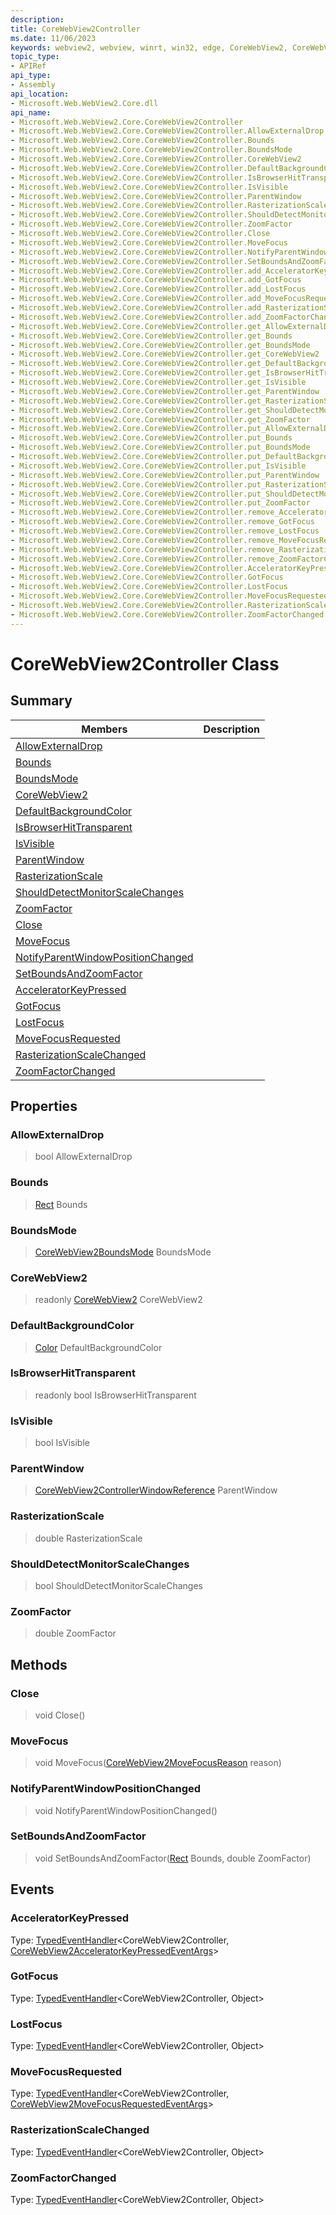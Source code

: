 ```yaml
---
description: 
title: CoreWebView2Controller
ms.date: 11/06/2023
keywords: webview2, webview, winrt, win32, edge, CoreWebView2, CoreWebView2Controller, browser control, edge html, CoreWebView2Controller
topic_type:
- APIRef
api_type:
- Assembly
api_location:
- Microsoft.Web.WebView2.Core.dll
api_name:
- Microsoft.Web.WebView2.Core.CoreWebView2Controller
- Microsoft.Web.WebView2.Core.CoreWebView2Controller.AllowExternalDrop
- Microsoft.Web.WebView2.Core.CoreWebView2Controller.Bounds
- Microsoft.Web.WebView2.Core.CoreWebView2Controller.BoundsMode
- Microsoft.Web.WebView2.Core.CoreWebView2Controller.CoreWebView2
- Microsoft.Web.WebView2.Core.CoreWebView2Controller.DefaultBackgroundColor
- Microsoft.Web.WebView2.Core.CoreWebView2Controller.IsBrowserHitTransparent
- Microsoft.Web.WebView2.Core.CoreWebView2Controller.IsVisible
- Microsoft.Web.WebView2.Core.CoreWebView2Controller.ParentWindow
- Microsoft.Web.WebView2.Core.CoreWebView2Controller.RasterizationScale
- Microsoft.Web.WebView2.Core.CoreWebView2Controller.ShouldDetectMonitorScaleChanges
- Microsoft.Web.WebView2.Core.CoreWebView2Controller.ZoomFactor
- Microsoft.Web.WebView2.Core.CoreWebView2Controller.Close
- Microsoft.Web.WebView2.Core.CoreWebView2Controller.MoveFocus
- Microsoft.Web.WebView2.Core.CoreWebView2Controller.NotifyParentWindowPositionChanged
- Microsoft.Web.WebView2.Core.CoreWebView2Controller.SetBoundsAndZoomFactor
- Microsoft.Web.WebView2.Core.CoreWebView2Controller.add_AcceleratorKeyPressed
- Microsoft.Web.WebView2.Core.CoreWebView2Controller.add_GotFocus
- Microsoft.Web.WebView2.Core.CoreWebView2Controller.add_LostFocus
- Microsoft.Web.WebView2.Core.CoreWebView2Controller.add_MoveFocusRequested
- Microsoft.Web.WebView2.Core.CoreWebView2Controller.add_RasterizationScaleChanged
- Microsoft.Web.WebView2.Core.CoreWebView2Controller.add_ZoomFactorChanged
- Microsoft.Web.WebView2.Core.CoreWebView2Controller.get_AllowExternalDrop
- Microsoft.Web.WebView2.Core.CoreWebView2Controller.get_Bounds
- Microsoft.Web.WebView2.Core.CoreWebView2Controller.get_BoundsMode
- Microsoft.Web.WebView2.Core.CoreWebView2Controller.get_CoreWebView2
- Microsoft.Web.WebView2.Core.CoreWebView2Controller.get_DefaultBackgroundColor
- Microsoft.Web.WebView2.Core.CoreWebView2Controller.get_IsBrowserHitTransparent
- Microsoft.Web.WebView2.Core.CoreWebView2Controller.get_IsVisible
- Microsoft.Web.WebView2.Core.CoreWebView2Controller.get_ParentWindow
- Microsoft.Web.WebView2.Core.CoreWebView2Controller.get_RasterizationScale
- Microsoft.Web.WebView2.Core.CoreWebView2Controller.get_ShouldDetectMonitorScaleChanges
- Microsoft.Web.WebView2.Core.CoreWebView2Controller.get_ZoomFactor
- Microsoft.Web.WebView2.Core.CoreWebView2Controller.put_AllowExternalDrop
- Microsoft.Web.WebView2.Core.CoreWebView2Controller.put_Bounds
- Microsoft.Web.WebView2.Core.CoreWebView2Controller.put_BoundsMode
- Microsoft.Web.WebView2.Core.CoreWebView2Controller.put_DefaultBackgroundColor
- Microsoft.Web.WebView2.Core.CoreWebView2Controller.put_IsVisible
- Microsoft.Web.WebView2.Core.CoreWebView2Controller.put_ParentWindow
- Microsoft.Web.WebView2.Core.CoreWebView2Controller.put_RasterizationScale
- Microsoft.Web.WebView2.Core.CoreWebView2Controller.put_ShouldDetectMonitorScaleChanges
- Microsoft.Web.WebView2.Core.CoreWebView2Controller.put_ZoomFactor
- Microsoft.Web.WebView2.Core.CoreWebView2Controller.remove_AcceleratorKeyPressed
- Microsoft.Web.WebView2.Core.CoreWebView2Controller.remove_GotFocus
- Microsoft.Web.WebView2.Core.CoreWebView2Controller.remove_LostFocus
- Microsoft.Web.WebView2.Core.CoreWebView2Controller.remove_MoveFocusRequested
- Microsoft.Web.WebView2.Core.CoreWebView2Controller.remove_RasterizationScaleChanged
- Microsoft.Web.WebView2.Core.CoreWebView2Controller.remove_ZoomFactorChanged
- Microsoft.Web.WebView2.Core.CoreWebView2Controller.AcceleratorKeyPressed
- Microsoft.Web.WebView2.Core.CoreWebView2Controller.GotFocus
- Microsoft.Web.WebView2.Core.CoreWebView2Controller.LostFocus
- Microsoft.Web.WebView2.Core.CoreWebView2Controller.MoveFocusRequested
- Microsoft.Web.WebView2.Core.CoreWebView2Controller.RasterizationScaleChanged
- Microsoft.Web.WebView2.Core.CoreWebView2Controller.ZoomFactorChanged
---
```


# CoreWebView2Controller Class



## Summary

Members|Description
--|--
[AllowExternalDrop](#allowexternaldrop) | 
[Bounds](#bounds) | 
[BoundsMode](#boundsmode) | 
[CoreWebView2](#corewebview2) | 
[DefaultBackgroundColor](#defaultbackgroundcolor) | 
[IsBrowserHitTransparent](#isbrowserhittransparent) | 
[IsVisible](#isvisible) | 
[ParentWindow](#parentwindow) | 
[RasterizationScale](#rasterizationscale) | 
[ShouldDetectMonitorScaleChanges](#shoulddetectmonitorscalechanges) | 
[ZoomFactor](#zoomfactor) | 
[Close](#close) | 
[MoveFocus](#movefocus) | 
[NotifyParentWindowPositionChanged](#notifyparentwindowpositionchanged) | 
[SetBoundsAndZoomFactor](#setboundsandzoomfactor) | 
[AcceleratorKeyPressed](#acceleratorkeypressed) | 
[GotFocus](#gotfocus) | 
[LostFocus](#lostfocus) | 
[MoveFocusRequested](#movefocusrequested) | 
[RasterizationScaleChanged](#rasterizationscalechanged) | 
[ZoomFactorChanged](#zoomfactorchanged) | 

## Properties

### AllowExternalDrop

>  bool AllowExternalDrop

### Bounds

>  [Rect](/uwp/api/Windows.Foundation.Rect) Bounds

### BoundsMode

>  [CoreWebView2BoundsMode](corewebview2boundsmode.md) BoundsMode

### CoreWebView2

> readonly  [CoreWebView2](corewebview2.md) CoreWebView2

### DefaultBackgroundColor

>  [Color](/uwp/api/Windows.UI.Color) DefaultBackgroundColor

### IsBrowserHitTransparent

> readonly  bool IsBrowserHitTransparent

### IsVisible

>  bool IsVisible

### ParentWindow

>  [CoreWebView2ControllerWindowReference](corewebview2controllerwindowreference.md) ParentWindow

### RasterizationScale

>  double RasterizationScale

### ShouldDetectMonitorScaleChanges

>  bool ShouldDetectMonitorScaleChanges

### ZoomFactor

>  double ZoomFactor



## Methods

### Close

> void Close()



### MoveFocus

> void MoveFocus([CoreWebView2MoveFocusReason](corewebview2movefocusreason.md) reason)



### NotifyParentWindowPositionChanged

> void NotifyParentWindowPositionChanged()



### SetBoundsAndZoomFactor

> void SetBoundsAndZoomFactor([Rect](/uwp/api/Windows.Foundation.Rect) Bounds, double ZoomFactor)




## Events

### AcceleratorKeyPressed

Type: [TypedEventHandler](/uwp/api/Windows.Foundation.TypedEventHandler-2)&lt;CoreWebView2Controller, [CoreWebView2AcceleratorKeyPressedEventArgs](corewebview2acceleratorkeypressedeventargs.md)&gt;

### GotFocus

Type: [TypedEventHandler](/uwp/api/Windows.Foundation.TypedEventHandler-2)&lt;CoreWebView2Controller, Object&gt;

### LostFocus

Type: [TypedEventHandler](/uwp/api/Windows.Foundation.TypedEventHandler-2)&lt;CoreWebView2Controller, Object&gt;

### MoveFocusRequested

Type: [TypedEventHandler](/uwp/api/Windows.Foundation.TypedEventHandler-2)&lt;CoreWebView2Controller, [CoreWebView2MoveFocusRequestedEventArgs](corewebview2movefocusrequestedeventargs.md)&gt;

### RasterizationScaleChanged

Type: [TypedEventHandler](/uwp/api/Windows.Foundation.TypedEventHandler-2)&lt;CoreWebView2Controller, Object&gt;

### ZoomFactorChanged

Type: [TypedEventHandler](/uwp/api/Windows.Foundation.TypedEventHandler-2)&lt;CoreWebView2Controller, Object&gt;

